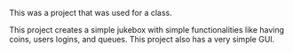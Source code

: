 This was a project that was used for a class.

This project creates a simple jukebox with simple functionalities like having coins, users logins, and queues.
This project also has a very simple GUI.
